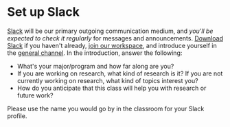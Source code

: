 ---
---

# Set up Slack

[Slack](https://slack.com/resources/using-slack/how-to-use-slack) will be our primary outgoing communication medium, and *you'll be expected to check it regularly* for messages and announcements. [Download Slack](https://slack.com/downloads) if you haven't already, [join our workspace](https://join.slack.com/t/byuscientific-8nt2310/shared_invite/zt-29t7uf41d-wmJCbRnnAutgBm4IL0cY3Q), and introduce yourself in the [general channel](https://byu-sci-comp.slack.com/channels/general). In the introduction, answer the following:

- What's your major/program and how far along are you?
- If you are working on research, what kind of research is it? If you are not currently working on research, what kind of topics interest you?
- How do you anticipate that this class will help you with research or future work?

Please use the name you would go by in the classroom for your Slack profile.
